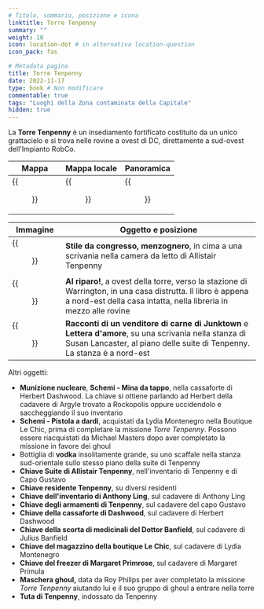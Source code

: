 ```yaml
---
# Titolo, sommario, posizione e icona
linktitle: Torre Tenpenny
summary: ""
weight: 10
icon: location-dot # in alternativa location-question
icon_pack: fas

# Metadata pagina
title: Torre Tenpenny
date: 2022-11-17
type: book # Non modificare
commentable: true
tags: "Luoghi della Zona contaminata della Capitale"
hidden: true
---
```



<div class="fo3">


La **Torre Tenpenny** è un insediamento fortificato costituito da un unico grattacielo e si trova nelle rovine a ovest di DC, direttamente a sud-ovest dell'Impianto RobCo.

| Mappa                                      | Mappa locale                                     | Panoramica                                    |
| ------------------------------------------ | ------------------------------------------------ | --------------------------------------------- |
| {{<figure src="fo3/Tenpenny_Tower_loc.webp">}} | {{<figure src="fo3/Tenpenny_Tower_lobby_loc.webp">}} | {{<figure src="fo3/FO3_Tenpenny_overview.webp">}} |

| Immagine                                                        | Oggetto e posizione                                                                                                                                                                         |
| --------------------------------------------------------------- | ------------------------------------------------------------------------------------------------------------------------------------------------------------------------------------------- |
| {{<figure src="fo3/FO3_LCS_Tenpenny.webp">}}                        | **Stile da congresso, menzognero**, in cima a una scrivania nella camera da letto di Allistair Tenpenny                                                                                     |
| {{<figure src="fo3/Duck_and_Cover!_Warrington_ruined_house.webp">}} | **Al riparo!**, a ovest della torre, verso la stazione di Warrington, in una casa  distrutta. Il libro è appena a nord-est della casa intatta, nella libreria in mezzo alle rovine          |
| {{<figure src="fo3/Love_letter_Millicent.webp">}}                   | **Racconti di un venditore di carne di Junktown** e **Lettera d'amore**, su una scrivania nella stanza di Susan Lancaster, al piano delle suite di Tenpenny. La stanza è a nord-est |

Altri oggetti:
- **Munizione nucleare**, **Schemi - Mina da tappo**, nella cassaforte di Herbert Dashwood. La chiave si ottiene parlando ad Herbert della cadavere di Argyle trovato a Rockopolis oppure uccidendolo e saccheggiando il suo inventario
- **Schemi - Pistola a dardi**, acquistati da Lydia Montenegro nella Boutique Le Chic, prima di completare la missione *Torre Tenpenny*. Possono essere riacquistati da Michael Masters dopo aver completato la missione in favore dei ghoul
- Bottiglia di **vodka** insolitamente grande, su uno scaffale nella stanza sud-orientale sullo stesso piano della suite di Tenpenny
- **Chiave Suite di Allistair Tenpenny**, nell'inventario di Tenpenny e di Capo Gustavo
- **Chiave residente Tenpenny**, su diversi residenti
- **Chiave dell'inventario di Anthony Ling**, sul cadavere di Anthony Ling
- **Chiave degli armamenti di Tenpenny**, sul cadavere del capo Gustavo
- **Chiave della cassaforte di Dashwood**, sul cadavere di Herbert Dashwood
- **Chiave della scorta di medicinali del Dottor Banfield**, sul cadavere di Julius Banfield
- **Chiave del magazzino della boutique Le Chic**, sul cadavere di Lydia Montenegro
- **Chiave del freezer di Margaret Primrose**, sul cadavere di Margaret Primula
- **Maschera ghoul,** data da Roy Philips per aver completato la missione *Torre Tenpenny* aiutando lui e il suo gruppo di ghoul a entrare nella torre
- **Tuta di Tenpenny**, indossato da Tenpenny

</div>